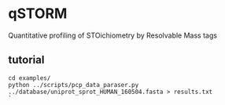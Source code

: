 # qSTORM
Quantitative profiling of STOichiometry by Resolvable Mass tags

## tutorial
```
cd examples/
python ../scripts/pcp_data_paraser.py ../database/uniprot_sprot_HUMAN_160504.fasta > results.txt
`
